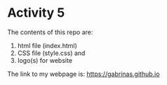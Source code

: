 # Activity 5

The contents of this repo are:
1) html file (index.html)
2) CSS file (style.css) and 
3) logo(s) for website

The link to my webpage is: https://gabrinas.github.io


